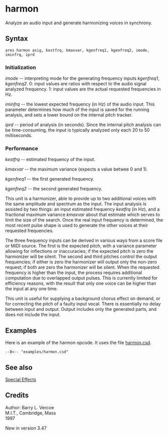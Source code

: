 <!--
id:harmon
category:Signal Modifiers:Special Effects
-->
# harmon
Analyze an audio input and generate harmonizing voices in synchrony.

## Syntax
``` csound-orc
ares harmon asig, kestfrq, kmaxvar, kgenfreq1, kgenfreq2, imode, iminfrq, iprd
```

### Initialization

_imode_ -- interpreting mode for the generating frequency inputs _kgenfreq1_, _kgenfreq2_. 0: input values are ratios with respect to the audio signal analyzed frequency. 1: input values are the actual requested frequencies in Hz.

_iminfrq_ -- the lowest expected frequency (in Hz) of the audio input. This parameter determines how much of the input is saved for the running analysis, and sets a lower bound on the internal pitch tracker.

_iprd_ -- period of analysis (in seconds). Since the internal pitch analysis can be time-consuming, the input is typically analyzed only each 20 to 50 milliseconds.

### Performance

_kestfrq_ -- estimated frequency of the input.

_kmaxvar_ -- the maximum variance (expects a value betwee 0 and 1).

_kgenfreq1_ -- the first generated frequency.

_kgenfreq2_ -- the second generated frequency.

This unit is a harmonizer, able to provide up to two additional voices with the same amplitude and spectrum as the input. The input analysis is assisted by two things: an input estimated frequency _kestfrq_ (in Hz), and a fractional maximum variance _kmaxvar_ about that estimate which serves to limit the size of the search. Once the real input frequency is determined, the most recent pulse shape is used to generate the other voices at their requested frequencies.

The three frequency inputs can be derived in various ways from a score file or MIDI source. The first is the expected pitch, with a variance parameter allowing for inflections or inaccuracies; if the expected pitch is zero the harmonizer will be silent. The second and third pitches control the output frequencies; if either is zero the harmonizer will output only the non-zero request; if both are zero the harmonizer will be silent. When the requested frequency is higher than the input, the process requires additional computation due to overlapped output pulses. This is currently limited for efficiency reasons, with the result that only one voice can be higher than the input at any one time.

This unit is useful for supplying a background chorus effect on demand, or for correcting the pitch of a faulty input vocal. There is essentially no delay between input and output. Output includes only the generated parts, and does not include the input.

## Examples

Here is an example of the harmon opcode. It uses the file [harmon.csd](../../examples/harmon.csd).

``` csound-csd title="Example of the harmon opcode." linenums="1"
--8<-- "examples/harmon.csd"
```

## See also

[Special Effects](../../sigmod/speciale)

## Credits

Author: Barry L. Vercoe<br>
M.I.T., Cambridge, Mass<br>
1997<br>

New in version 3.47
